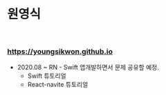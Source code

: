 # 원영식

<br>

### https://youngsikwon.github.io



- 2020.08 ~ RN - Swift 앱개발하면서 문제 공유할 예정.
  - Swift 튜토리얼
  - React-navite 튜토리얼
